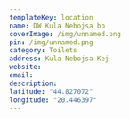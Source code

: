 ```yaml
---
templateKey: location
name: DW Kula Nebojsa bb
coverImage: /img/unnamed.png
pin: /img/unnamed.png
category: Toilets
address: Kula Nebojsa Kej
website:
email: 
description:
latitude: "44.827072"
longitude: "20.446397"
---
```


